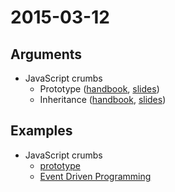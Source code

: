 # 2015-03-12

## Arguments

* JavaScript crumbs
   - Prototype ([handbook](https://github.com/cvdlab/javascript-crumbs/blob/master/chapters/prototype/Readme.md), [slides](http://cvdlab.github.io/showdown/?md=https://github.com/cvdlab/javascript-crumbs-slides/blob/master/chapters/prototype/Readme.md))
  - Inheritance ([handbook](https://github.com/cvdlab/javascript-crumbs/blob/master/chapters/inheritance/Readme.md), [slides](http://cvdlab.github.io/showdown/?md=https://github.com/cvdlab/javascript-crumbs-slides/master/chapters/inheritance/Readme.md))

## Examples

* JavaScript crumbs
  - [prototype](https://github.com/cvdlab/javascript-crumbs-exercises/blob/master/chapters/prototype/Readme.md)
  - [Event Driven Programming](example.js)
